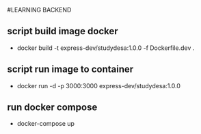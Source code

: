 #LEARNING BACKEND

## script build image docker

- docker build -t express-dev/studydesa:1.0.0 -f Dockerfile.dev .

## script run image to container

- docker run -d -p 3000:3000 express-dev/studydesa:1.0.0

## run docker compose

- docker-compose up
